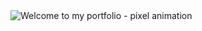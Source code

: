 <!-- Pixel-style animated headline -->
<picture>
  <img alt="Welcome to my portfolio - pixel animation" src='data:image/svg+xml;utf8,
  <svg xmlns="http://www.w3.org/2000/svg" width="880" height="140" viewBox="0 0 880 140" preserveAspectRatio="xMidYMid meet">
    <rect width="100%" height="100%" fill="white"/>
    <defs>
      <!-- make the text chunkier to get a pixel/blocky look -->
      <filter id="pixelate">
        <feMorphology in="SourceGraphic" operator="dilate" radius="1"/>
      </filter>

      <style type="text/css"><![CDATA[
        text { 
          font-family: "Courier New", "Courier", monospace;
          font-weight: 700;
          font-size: 36px;
          letter-spacing: 6px;
          shape-rendering: crispEdges;
          paint-order: stroke fill markers;
          fill: #000000;
        }
        .cursor {
          fill: #000000;
        }
      ]]></style>
    </defs>

    <!-- Centering group -->
    <g transform="translate(40,80)">
      <!-- The phrase is split into individual tspans so we can animate each character -->
      <text filter="url(#pixelate)">
        <!-- We'll keep exact casing: "Welcome to my portfolio" -->
        <!-- Each <tspan> corresponds to one character; animation 'begin' staggers them for typing effect -->
        <tspan opacity="0">
          W
          <animate attributeName="opacity" from="0" to="1" begin="0s" dur="0.12s" fill="freeze"/>
        </tspan>
        <tspan opacity="0">
          e
          <animate attributeName="opacity" from="0" to="1" begin="0.06s" dur="0.12s" fill="freeze"/>
        </tspan>
        <tspan opacity="0">
          l
          <animate attributeName="opacity" from="0" to="1" begin="0.12s" dur="0.12s" fill="freeze"/>
        </tspan>
        <tspan opacity="0">
          c
          <animate attributeName="opacity" from="0" to="1" begin="0.18s" dur="0.12s" fill="freeze"/>
        </tspan>
        <tspan opacity="0">
          o
          <animate attributeName="opacity" from="0" to="1" begin="0.24s" dur="0.12s" fill="freeze"/>
        </tspan>
        <tspan opacity="0">
          m
          <animate attributeName="opacity" from="0" to="1" begin="0.30s" dur="0.12s" fill="freeze"/>
        </tspan>
        <tspan opacity="0">
          e
          <animate attributeName="opacity" from="0" to="1" begin="0.36s" dur="0.12s" fill="freeze"/>
        </tspan>

        <!-- space -->
        <tspan dx="8" opacity="0">
          &#160;
          <animate attributeName="opacity" from="0" to="1" begin="0.42s" dur="0.12s" fill="freeze"/>
        </tspan>

        <tspan opacity="0">
          t
          <animate attributeName="opacity" from="0" to="1" begin="0.48s" dur="0.12s" fill="freeze"/>
        </tspan>
        <tspan opacity="0">
          o
          <animate attributeName="opacity" from="0" to="1" begin="0.54s" dur="0.12s" fill="freeze"/>
        </tspan>

        <!-- space -->
        <tspan dx="8" opacity="0">
          &#160;
          <animate attributeName="opacity" from="0" to="1" begin="0.60s" dur="0.12s" fill="freeze"/>
        </tspan>

        <tspan opacity="0">
          m
          <animate attributeName="opacity" from="0" to="1" begin="0.66s" dur="0.12s" fill="freeze"/>
        </tspan>
        <tspan opacity="0">
          y
          <animate attributeName="opacity" from="0" to="1" begin="0.72s" dur="0.12s" fill="freeze"/>
        </tspan>

        <!-- space -->
        <tspan dx="8" opacity="0">
          &#160;
          <animate attributeName="opacity" from="0" to="1" begin="0.78s" dur="0.12s" fill="freeze"/>
        </tspan>

        <tspan opacity="0">
          p
          <animate attributeName="opacity" from="0" to="1" begin="0.84s" dur="0.12s" fill="freeze"/>
        </tspan>
        <tspan opacity="0">
          o
          <animate attributeName="opacity" from="0" to="1" begin="0.90s" dur="0.12s" fill="freeze"/>
        </tspan>
        <tspan opacity="0">
          r
          <animate attributeName="opacity" from="0" to="1" begin="0.96s" dur="0.12s" fill="freeze"/>
        </tspan>
        <tspan opacity="0">
          t
          <animate attributeName="opacity" from="0" to="1" begin="1.02s" dur="0.12s" fill="freeze"/>
        </tspan>
        <tspan opacity="0">
          f
          <animate attributeName="opacity" from="0" to="1" begin="1.08s" dur="0.12s" fill="freeze"/>
        </tspan>
        <tspan opacity="0">
          o
          <animate attributeName="opacity" from="0" to="1" begin="1.14s" dur="0.12s" fill="freeze"/>
        </tspan>
        <tspan opacity="0">
          l
          <animate attributeName="opacity" from="0" to="1" begin="1.20s" dur="0.12s" fill="freeze"/>
        </tspan>
        <tspan opacity="0">
          i
          <animate attributeName="opacity" from="0" to="1" begin="1.26s" dur="0.12s" fill="freeze"/>
        </tspan>
        <tspan opacity="0">
          o
          <animate attributeName="opacity" from="0" to="1" begin="1.32s" dur="0.12s" fill="freeze"/>
        </tspan>
      </text>

      <!-- blinking cursor: a small pixel-block rectangle after the text -->
      <!-- the cursor's x is tuned visually — tweak translateX if you change font-size/letter-spacing -->
      <g transform="translate(640, -30)">
        <rect class="cursor" x="0" y="0" width="10" height="26" rx="0" ry="0" opacity="1">
          <animate attributeName="opacity" values="1;0;1" dur="1s" repeatCount="indefinite" begin="1.44s"/>
        </rect>
      </g>
    </g>
  </svg>' />
</picture>
